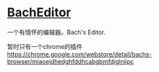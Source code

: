 [BachEditor](http://integ.github.io/BachEditor)
==========

一个有情怀的编辑器。Bach's Editor.

暂时只有一个chrome的插件
https://chrome.google.com/webstore/detail/bachs-browser/miaoejdhedghfddhcabgbmfdjglniipc
